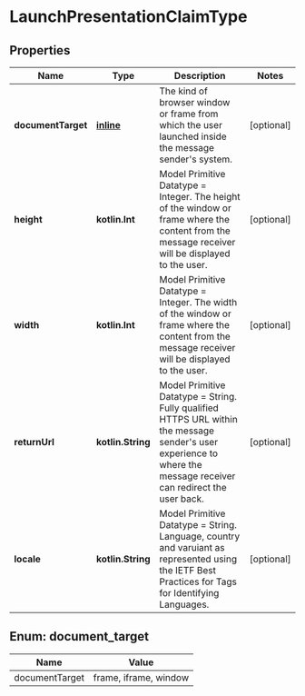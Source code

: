 
# LaunchPresentationClaimType

## Properties
Name | Type | Description | Notes
------------ | ------------- | ------------- | -------------
**documentTarget** | [**inline**](#DocumentTarget) | The kind of browser window or frame from which the user launched inside the message sender&#39;s system. |  [optional]
**height** | **kotlin.Int** | Model Primitive Datatype &#x3D; Integer. The height of the window or frame where the content from the message receiver will be displayed to the user. |  [optional]
**width** | **kotlin.Int** | Model Primitive Datatype &#x3D; Integer. The width of the window or frame where the content from the message receiver will be displayed to the user. |  [optional]
**returnUrl** | **kotlin.String** | Model Primitive Datatype &#x3D; String. Fully qualified HTTPS URL within the message sender&#39;s user experience to where the message receiver can redirect the user back. |  [optional]
**locale** | **kotlin.String** | Model Primitive Datatype &#x3D; String. Language, country and varuiant as represented using the IETF Best Practices for Tags for Identifying Languages. |  [optional]


<a name="DocumentTarget"></a>
## Enum: document_target
Name | Value
---- | -----
documentTarget | frame, iframe, window



